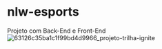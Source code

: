 # nlw-esports
Projeto com Back-End  e Front-End 
![63126c35ba1c1f99bd4d9966_projeto-trilha-ignite](https://user-images.githubusercontent.com/53065263/191116228-c033a673-3486-4612-9643-90aa17818dac.jpg)
